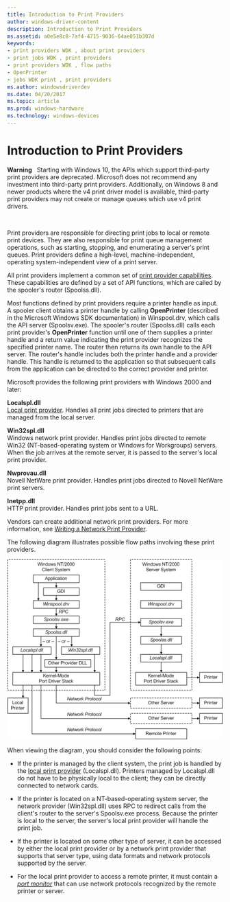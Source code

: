 ```yaml
---
title: Introduction to Print Providers
author: windows-driver-content
description: Introduction to Print Providers
ms.assetid: a0e5e8c8-7af4-4715-9036-64ae851b307d
keywords:
- print providers WDK , about print providers
- print jobs WDK , print providers
- print providers WDK , flow paths
- OpenPrinter
- jobs WDK print , print providers
ms.author: windowsdriverdev
ms.date: 04/20/2017
ms.topic: article
ms.prod: windows-hardware
ms.technology: windows-devices
---
```


# Introduction to Print Providers





**Warning**  
Starting with Windows 10, the APIs which support third-party print providers are deprecated. Microsoft does not recommend any investment into third-party print providers. Additionally, on Windows 8 and newer products where the v4 print driver model is available, third-party print providers may not create or manage queues which use v4 print drivers.

 

Print providers are responsible for directing print jobs to local or remote print devices. They are also responsible for print queue management operations, such as starting, stopping, and enumerating a server's print queues. Print providers define a high-level, machine-independent, operating system-independent view of a print server.

All print providers implement a common set of [print provider capabilities](print-provider-capabilities.md). These capabilities are defined by a set of API functions, which are called by the spooler's router (Spoolss.dll).

Most functions defined by print providers require a printer handle as input. A spooler client obtains a printer handle by calling **OpenPrinter** (described in the Microsoft Windows SDK documentation) in Winspool.drv, which calls the API server (Spoolsv.exe). The spooler's router (Spoolss.dll) calls each print provider's **OpenPrinter** function until one of them supplies a printer handle and a return value indicating the print provider recognizes the specified printer name. The router then returns its own handle to the API server. The router's handle includes both the printer handle and a provider handle. This handle is returned to the application so that subsequent calls from the application can be directed to the correct provider and printer.

Microsoft provides the following print providers with Windows 2000 and later:

<a href="" id="localspl-dll"></a>**Localspl.dll**  
[Local print provider](local-print-provider.md). Handles all print jobs directed to printers that are managed from the local server.

<a href="" id="win32spl-dll"></a>**Win32spl.dll**  
Windows network print provider. Handles print jobs directed to remote Win32 (NT-based-operating system or Windows for Workgroups) servers. When the job arrives at the remote server, it is passed to the server's local print provider.

<a href="" id="nwprovau-dll"></a>**Nwprovau.dll**  
Novell NetWare print provider. Handles print jobs directed to Novell NetWare print servers.

<a href="" id="inetpp-dll"></a>**Inetpp.dll**  
HTTP print provider. Handles print jobs sent to a URL.

Vendors can create additional network print providers. For more information, see [Writing a Network Print Provider](writing-a-network-print-provider.md).

The following diagram illustrates possible flow paths involving these print providers.

![print provider flow paths ](images/flowpths.png)

When viewing the diagram, you should consider the following points:

-   If the printer is managed by the client system, the print job is handled by the [local print provider](local-print-provider.md) (Localspl.dll). Printers managed by Localspl.dll do not have to be physically local to the client; they can be directly connected to network cards.

-   If the printer is located on a NT-based-operating system server, the network provider (Win32spl.dll) uses RPC to redirect calls from the client's router to the server's Spoolsv.exe process. Because the printer is local to the server, the server's local print provider will handle the print job.

-   If the printer is located on some other type of server, it can be accessed by either the local print provider or by a network print provider that supports that server type, using data formats and network protocols supported by the server.

-   For the local print provider to access a remote printer, it must contain a [*port monitor*](https://msdn.microsoft.com/library/windows/hardware/ff556325#wdkgloss-port-monitor) that can use network protocols recognized by the remote printer or server.

 

 




